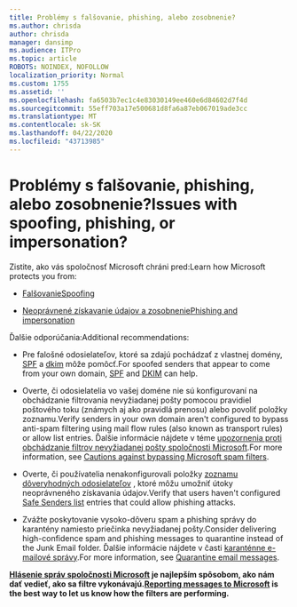 ```yaml
---
title: Problémy s falšovanie, phishing, alebo zosobnenie?
ms.author: chrisda
author: chrisda
manager: dansimp
ms.audience: ITPro
ms.topic: article
ROBOTS: NOINDEX, NOFOLLOW
localization_priority: Normal
ms.custom: 1755
ms.assetid: ''
ms.openlocfilehash: fa6503b7ec1c4e83030149ee460e6d84602d7f4d
ms.sourcegitcommit: 55eff703a17e500681d8fa6a87eb067019ade3cc
ms.translationtype: MT
ms.contentlocale: sk-SK
ms.lasthandoff: 04/22/2020
ms.locfileid: "43713985"
---
```

# <a name="issues-with-spoofing-phishing-or-impersonation"></a><span data-ttu-id="35747-102">Problémy s falšovanie, phishing, alebo zosobnenie?</span><span class="sxs-lookup"><span data-stu-id="35747-102">Issues with spoofing, phishing, or impersonation?</span></span>

<span data-ttu-id="35747-103">Zistite, ako vás spoločnosť Microsoft chráni pred:</span><span class="sxs-lookup"><span data-stu-id="35747-103">Learn how Microsoft protects you from:</span></span>

- [<span data-ttu-id="35747-104">Falšovanie</span><span class="sxs-lookup"><span data-stu-id="35747-104">Spoofing</span></span>](https://docs.microsoft.com/office365/securitycompliance/anti-spoofing-protection)

- [<span data-ttu-id="35747-105">Neoprávnené získavanie údajov a zosobnenie</span><span class="sxs-lookup"><span data-stu-id="35747-105">Phishing and impersonation</span></span>](https://docs.microsoft.com/office365/securitycompliance/atp-anti-phishing)

<span data-ttu-id="35747-106">Ďalšie odporúčania:</span><span class="sxs-lookup"><span data-stu-id="35747-106">Additional recommendations:</span></span>

- <span data-ttu-id="35747-107">Pre falošné odosielateľov, ktoré sa zdajú pochádzať z vlastnej domény, [SPF](https://docs.microsoft.com/office365/securitycompliance/set-up-spf-in-office-365-to-help-prevent-spoofing) a [dkim](https://docs.microsoft.com/office365/securitycompliance/use-dkim-to-validate-outbound-email) môže pomôcť.</span><span class="sxs-lookup"><span data-stu-id="35747-107">For spoofed senders that appear to come from your own domain, [SPF](https://docs.microsoft.com/office365/securitycompliance/set-up-spf-in-office-365-to-help-prevent-spoofing) and [DKIM](https://docs.microsoft.com/office365/securitycompliance/use-dkim-to-validate-outbound-email) can help.</span></span>

- <span data-ttu-id="35747-108">Overte, či odosielatelia vo vašej doméne nie sú konfigurovaní na obchádzanie filtrovania nevyžiadanej pošty pomocou pravidiel poštového toku (známych aj ako pravidlá prenosu) alebo povoliť položky zoznamu.</span><span class="sxs-lookup"><span data-stu-id="35747-108">Verify senders in your own domain aren't configured to bypass anti-spam filtering using mail flow rules (also known as transport rules) or allow list entries.</span></span> <span data-ttu-id="35747-109">Ďalšie informácie nájdete v téme [upozornenia proti obchádzanie filtrov nevyžiadanej pošty spoločnosti Microsoft](https://docs.microsoft.com/exchange/troubleshoot/antispam/cautions-against-bypassing-spam-filters).</span><span class="sxs-lookup"><span data-stu-id="35747-109">For more information, see [Cautions against bypassing Microsoft spam filters](https://docs.microsoft.com/exchange/troubleshoot/antispam/cautions-against-bypassing-spam-filters).</span></span>

- <span data-ttu-id="35747-110">Overte, či používatelia nenakonfigurovali položky [zoznamu dôveryhodných odosielateľov](https://support.office.com/article/BE1BAEA0-BEAB-4A30-B968-9004332336CE) , ktoré môžu umožniť útoky neoprávneného získavania údajov.</span><span class="sxs-lookup"><span data-stu-id="35747-110">Verify that users haven't configured [Safe Senders list](https://support.office.com/article/BE1BAEA0-BEAB-4A30-B968-9004332336CE) entries that could allow phishing attacks.</span></span>

- <span data-ttu-id="35747-111">Zvážte poskytovanie vysoko-dôveru spam a phishing správy do karantény namiesto priečinka nevyžiadanej pošty.</span><span class="sxs-lookup"><span data-stu-id="35747-111">Consider delivering high-confidence spam and phishing messages to quarantine instead of the Junk Email folder.</span></span> <span data-ttu-id="35747-112">Ďalšie informácie nájdete v časti [karanténne e-mailové správy](https://docs.microsoft.com/office365/securitycompliance/quarantine-email-messages).</span><span class="sxs-lookup"><span data-stu-id="35747-112">For more information, see [Quarantine email messages](https://docs.microsoft.com/office365/securitycompliance/quarantine-email-messages).</span></span>

<span data-ttu-id="35747-113">**[Hlásenie správ spoločnosti Microsoft](https://support.office.com/article/b5caa9f1-cdf3-4443-af8c-ff724ea719d2) je najlepším spôsobom, ako nám dať vedieť, ako sa filtre vykonávajú.**</span><span class="sxs-lookup"><span data-stu-id="35747-113">**[Reporting messages to Microsoft](https://support.office.com/article/b5caa9f1-cdf3-4443-af8c-ff724ea719d2) is the best way to let us know how the filters are performing.**</span></span>
